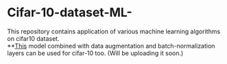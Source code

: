 # Cifar-10-dataset-ML-
This repository contains application of various machine learning algorithms on cifar10 dataset.<br/>
**<a href="https://github.com/parikshit223933/Cifar-10-dataset-ML/blob/master/mnist-cnn/mnist-keras-cnn.ipynb">This</a> model combined with data augmentation and batch-normalization layers can be used for cifar-10 too. (Will be uploading it soon.)
